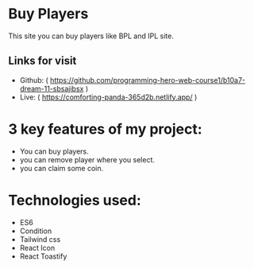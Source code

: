 # Buy Players

This site you can buy players like BPL and IPL site.

## Links for visit

- Github: ( https://github.com/programming-hero-web-course1/b10a7-dream-11-sbsajibsx )
- Live: ( https://comforting-panda-365d2b.netlify.app/ )

# 3 key features of my project:

- You can buy players.
- you can remove player where you select.
- you can claim some coin.
# Technologies used: 
- ES6
- Condition
- Tailwind css
- React Icon
- React Toastify

